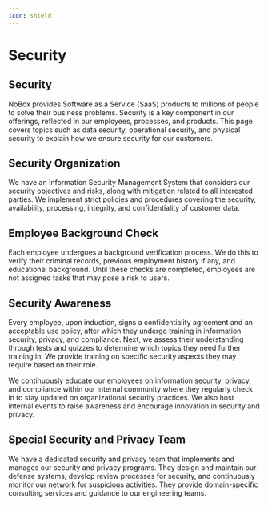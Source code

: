 ```yaml
---
icon: shield
---
```


# Security

## Security

NoBox provides Software as a Service (SaaS) products to millions of people to solve their business problems. Security is a key component in our offerings, reflected in our employees, processes, and products. This page covers topics such as data security, operational security, and physical security to explain how we ensure security for our customers.

## Security Organization

We have an Information Security Management System that considers our security objectives and risks, along with mitigation related to all interested parties. We implement strict policies and procedures covering the security, availability, processing, integrity, and confidentiality of customer data.

## **Employee Background Check**

Each employee undergoes a background verification process. We do this to verify their criminal records, previous employment history if any, and educational background. Until these checks are completed, employees are not assigned tasks that may pose a risk to users.

## **Security Awareness**

Every employee, upon induction, signs a confidentiality agreement and an acceptable use policy, after which they undergo training in information security, privacy, and compliance. Next, we assess their understanding through tests and quizzes to determine which topics they need further training in. We provide training on specific security aspects they may require based on their role.

We continuously educate our employees on information security, privacy, and compliance within our internal community where they regularly check in to stay updated on organizational security practices. We also host internal events to raise awareness and encourage innovation in security and privacy.

## **Special Security and Privacy Team**

We have a dedicated security and privacy team that implements and manages our security and privacy programs. They design and maintain our defense systems, develop review processes for security, and continuously monitor our network for suspicious activities. They provide domain-specific consulting services and guidance to our engineering teams.
